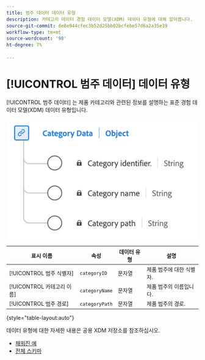 ```yaml
---
title: 범주 데이터 데이터 유형
description: 카테고리 데이터 경험 데이터 모델(XDM) 데이터 유형에 대해 알아봅니다.
source-git-commit: de8e944cfec3b52d25bb02bcfebe57d6a2a35e39
workflow-type: tm+mt
source-wordcount: '98'
ht-degree: 7%

---
```


# [!UICONTROL 범주 데이터] 데이터 유형

[!UICONTROL 범주 데이터] 는 제품 카테고리와 관련된 정보를 설명하는 표준 경험 데이터 모델(XDM) 데이터 유형입니다.

![카테고리 데이터 유형 다이어그램입니다.](../images/data-types/category-data.png)

| 표시 이름 | 속성 | 데이터 유형 | 설명 |
|-----------------|--------------------|-----------|------------------------------------------|
| [!UICONTROL 범주 식별자] | `categoryID` | 문자열 | 제품 범주에 대한 식별자. |
| [!UICONTROL 카테고리 이름] | `categoryName` | 문자열 | 제품 범주의 이름입니다. |
| [!UICONTROL 범주 경로] | `categoryPath` | 문자열 | 제품 범주의 경로. |

{style="table-layout:auto"}

데이터 유형에 대한 자세한 내용은 공용 XDM 저장소를 참조하십시오.

* [채워진 예](https://github.com/adobe/xdm/blob/master/components/datatypes/categorydata.example.1.json)
* [전체 스키마](https://github.com/adobe/xdm/blob/master/components/datatypes/categorydata.schema.json)
